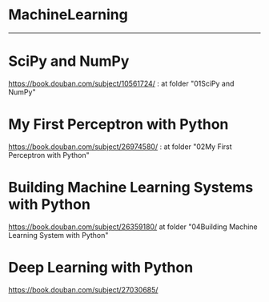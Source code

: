 # MachineLearning
------------------

# SciPy and NumPy 
https://book.douban.com/subject/10561724/ :
at folder "01SciPy and NumPy"

# My First Perceptron with Python
https://book.douban.com/subject/26974580/ :
at folder "02My First Perceptron with Python"

# Building Machine Learning Systems with Python
https://book.douban.com/subject/26359180/
at folder "04Building Machine Learning System with Python"

# Deep Learning with Python
https://book.douban.com/subject/27030685/
